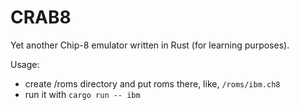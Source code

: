 # CRAB8
Yet another Chip-8 emulator written in Rust (for learning purposes).

Usage:
* create /roms directory and put roms there, like, `/roms/ibm.ch8`
* run it with `cargo run -- ibm`
